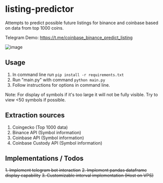 # listing-predictor
Attempts to predict possible future listings for binance and coinbase based on data from top 1000 coins.

Telegram Demo: https://t.me/coinbase_binance_predict_listing

![image](https://user-images.githubusercontent.com/63389110/127801749-bf2957d5-7a72-44af-a2a0-81a1524de40c.png)


## Usage

1. In command line run ```pip install -r requirements.txt```
2. Run "main.py" with command ```python main.py```
3. Follow instructions for options in command line.

Note: For display of symbols if it's too large it will not be fully visible. Try to view <50 symbols if possible.

## Extraction sources
1. Coingecko (Top 1000 data)
2. Binance API (Symbol information)
3. Coinbase API (Symbol information)
4. Coinbase Custody API (Symbol information)

## Implementations / Todos
~~1. Implement telegram bot interaction~~
~~2. Implement pandas dataframe display capability~~
~~3. Customizable interval implementation (Host on VPS)~~

